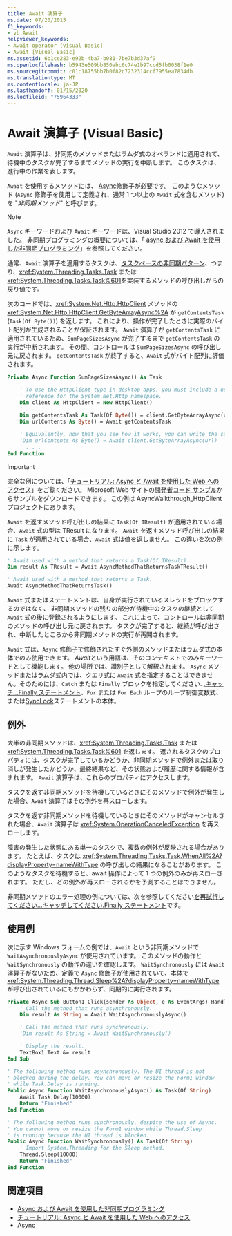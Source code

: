 ```yaml
---
title: Await 演算子
ms.date: 07/20/2015
f1_keywords:
- vb.Await
helpviewer_keywords:
- Await operator [Visual Basic]
- Await [Visual Basic]
ms.assetid: 6b1ce283-e92b-4ba7-b081-7be7b3d37af9
ms.openlocfilehash: b5943e509bb850abc6c74e1b97ccd5fb0038f1e0
ms.sourcegitcommit: c01c18755bb7b0f82c7232314ccf7955ea7834db
ms.translationtype: MT
ms.contentlocale: ja-JP
ms.lasthandoff: 01/15/2020
ms.locfileid: "75964333"
---
```

# <a name="await-operator-visual-basic"></a>Await 演算子 (Visual Basic)

`Await` 演算子は、非同期のメソッドまたはラムダ式のオペランドに適用されて、待機中のタスクが完了するまでメソッドの実行を中断します。 このタスクは、進行中の作業を表します。

`Await` を使用するメソッドには、 [Async](../../../visual-basic/language-reference/modifiers/async.md)修飾子が必要です。 このようなメソッド (`Async` 修飾子を使用して定義され、通常 1 つ以上の `Await` 式を含むメソッド) を "*非同期メソッド*" と呼びます。

> [!NOTE]
> `Async` キーワードおよび `Await` キーワードは、Visual Studio 2012 で導入されました。 非同期プログラミングの概要については、「 [async および Await を使用した非同期プログラミング](../../../visual-basic/programming-guide/concepts/async/index.md)」を参照してください。

通常、`Await` 演算子を適用するタスクは、[タスクベースの非同期パターン](https://www.microsoft.com/download/details.aspx?id=19957)、つまり、<xref:System.Threading.Tasks.Task> または <xref:System.Threading.Tasks.Task%601>を実装するメソッドの呼び出しからの戻り値です。

次のコードでは、<xref:System.Net.Http.HttpClient> メソッドの <xref:System.Net.Http.HttpClient.GetByteArrayAsync%2A> が `getContentsTask` (`Task(Of Byte())`) を返します。 これにより、操作が完了したときに実際のバイト配列が生成されることが保証されます。 `Await` 演算子が `getContentsTask` に適用されているため、`SumPageSizesAsync` が完了するまで `getContentsTask` の実行が中断されます。 その間、コントロールは `SumPageSizesAsync` の呼び出し元に戻されます。 `getContentsTask` が終了すると、`Await` 式がバイト配列に評価されます。

```vb
Private Async Function SumPageSizesAsync() As Task

    ' To use the HttpClient type in desktop apps, you must include a using directive and add a
    ' reference for the System.Net.Http namespace.
    Dim client As HttpClient = New HttpClient()
    ' . . .
    Dim getContentsTask As Task(Of Byte()) = client.GetByteArrayAsync(url)
    Dim urlContents As Byte() = Await getContentsTask

    ' Equivalently, now that you see how it works, you can write the same thing in a single line.
    'Dim urlContents As Byte() = Await client.GetByteArrayAsync(url)
    ' . . .
End Function
```

> [!IMPORTANT]
> 完全な例については、「[チュートリアル: Async と Await を使用した Web へのアクセス](../../../visual-basic/programming-guide/concepts/async/walkthrough-accessing-the-web-by-using-async-and-await.md)」をご覧ください。 Microsoft Web サイトの[開発者コード サンプル](https://code.msdn.microsoft.com/Async-Sample-Accessing-the-9c10497f)からサンプルをダウンロードできます。 この例は AsyncWalkthrough_HttpClient プロジェクトにあります。

`Await` を返すメソッド呼び出しの結果に `Task(Of TResult)` が適用されている場合、`Await` 式の型は TResult になります。 `Await` を返すメソッド呼び出しの結果に `Task` が適用されている場合、`Await` 式は値を返しません。 この違いを次の例に示します。

```vb
' Await used with a method that returns a Task(Of TResult).
Dim result As TResult = Await AsyncMethodThatReturnsTaskTResult()

' Await used with a method that returns a Task.
Await AsyncMethodThatReturnsTask()
```

`Await` 式またはステートメントは、自身が実行されているスレッドをブロックするのではなく、 非同期メソッドの残りの部分が待機中のタスクの継続として `Await` 式の後に登録されるようにします。 これによって、コントロールは非同期のメソッドの呼び出し元に戻されます。 タスクが完了すると、継続が呼び出され、中断したところから非同期メソッドの実行が再開されます。

`Await` 式は、`Async` 修飾子で修飾されたすぐ外側のメソッドまたはラムダ式の本体でのみ使用できます。 *Await*という用語は、そのコンテキストでのみキーワードとして機能します。 他の場所では、識別子として解釈されます。 `Async` メソッドまたはラムダ式内では、クエリ式に `Await` 式を指定することはできません。そのためには、`Catch` または `Finally` ブロックを指定してください. [.キャッチ...Finally ステートメント](../statements/try-catch-finally-statement.md)、`For` または `For Each` ループのループ制御変数式、または[SyncLock](../statements/synclock-statement.md)ステートメントの本体。

## <a name="exceptions"></a>例外

大半の非同期メソッドは、<xref:System.Threading.Tasks.Task> または <xref:System.Threading.Tasks.Task%601> を返します。 返されるタスクのプロパティには、タスクが完了しているかどうか、非同期メソッドで例外または取り消しが発生したかどうか、最終結果など、その状態および履歴に関する情報が含まれます。 `Await` 演算子は、これらのプロパティにアクセスします。

タスクを返す非同期メソッドを待機しているときにそのメソッドで例外が発生した場合、`Await` 演算子はその例外を再スローします。

タスクを返す非同期メソッドを待機しているときにそのメソッドがキャンセルされた場合、`Await` 演算子は <xref:System.OperationCanceledException> を再スローします。

障害の発生した状態にある単一のタスクで、複数の例外が反映される場合があります。  たとえば、タスクは <xref:System.Threading.Tasks.Task.WhenAll%2A?displayProperty=nameWithType> の呼び出しの結果になることがあります。 このようなタスクを待機すると、await 操作によって 1 つの例外のみが再スローされます。 ただし、どの例外が再スローされるかを予測することはできません。

非同期メソッドのエラー処理の例については、次を参照してください[を再試行してください...キャッチしてください.Finally ステートメント](../../../visual-basic/language-reference/statements/try-catch-finally-statement.md)です。

## <a name="example"></a>使用例

次に示す Windows フォームの例では、`Await` という非同期メソッドで `WaitAsynchronouslyAsync` が使用されています。 このメソッドの動作と `WaitSynchronously` の動作の違いを確認します。 `WaitSynchronously` には `Await` 演算子がないため、定義で `Async` 修飾子が使用されていて、本体で <xref:System.Threading.Thread.Sleep%2A?displayProperty=nameWithType> が呼び出されているにもかかわらず、同期的に実行されます。

```vb
Private Async Sub Button1_Click(sender As Object, e As EventArgs) Handles Button1.Click
    ' Call the method that runs asynchronously.
    Dim result As String = Await WaitAsynchronouslyAsync()

    ' Call the method that runs synchronously.
    'Dim result As String = Await WaitSynchronously()

    ' Display the result.
    TextBox1.Text &= result
End Sub

' The following method runs asynchronously. The UI thread is not
' blocked during the delay. You can move or resize the Form1 window
' while Task.Delay is running.
Public Async Function WaitAsynchronouslyAsync() As Task(Of String)
    Await Task.Delay(10000)
    Return "Finished"
End Function

' The following method runs synchronously, despite the use of Async.
' You cannot move or resize the Form1 window while Thread.Sleep
' is running because the UI thread is blocked.
Public Async Function WaitSynchronously() As Task(Of String)
    ' Import System.Threading for the Sleep method.
    Thread.Sleep(10000)
    Return "Finished"
End Function
```

## <a name="see-also"></a>関連項目

- [Async および Await を使用した非同期プログラミング](../../../visual-basic/programming-guide/concepts/async/index.md)
- [チュートリアル: Async と Await を使用した Web へのアクセス](../../../visual-basic/programming-guide/concepts/async/walkthrough-accessing-the-web-by-using-async-and-await.md)
- [Async](../../../visual-basic/language-reference/modifiers/async.md)
